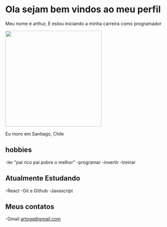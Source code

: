 # Ola sejam bem vindos ao meu perfil

Meu nome é arthur, E estou iniciando a minha carreira como programador

<img src="https://i0.wp.com/imgs.hipertextual.com/wp-content/uploads/2019/05/hipertextual-apple-warren-buffett-remake-paperboy-2019307288.jpg?w=1560&quality=60&strip=all&ssl=1" width="300px">

Eu moro em Santiago, Chile 
## hobbies

-ler "pai rico pai pobre o melhor"
-programar
-invertir
-treinar

## Atualmente Estudando 

-React
-Git e Github
-Javascript

## Meus contatos 

-Gmail artogq@gmail.com

